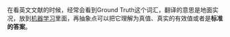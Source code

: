 在看英文文献的时候，经常会看到Ground Truth这个词汇，翻译的意思是地面实况，放到[机器学习](https://so.csdn.net/so/search?q=机器学习&spm=1001.2101.3001.7020)里面，再抽象点可以把它理解为真值、真实的有效值或者是**标准的答案**。